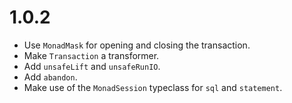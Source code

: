 # 1.0.2

- Use `MonadMask` for opening and closing the transaction.
- Make `Transaction` a transformer.
- Add `unsafeLift` and `unsafeRunIO`.
- Add `abandon`.
- Make use of the `MonadSession` typeclass for `sql` and `statement`.
